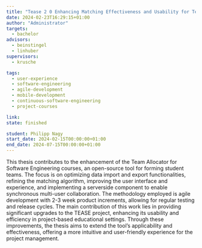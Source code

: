```yaml
---
title: "Tease 2 0 Enhancing Matching Effectiveness and Usability for Team Allocation in Project Courses"
date: 2024-02-23T16:29:15+01:00
author: "Administrator"
targets:
  - bachelor
advisors:
  - beinstingel
  - linhuber
supervisors:
  - krusche

tags:
  - user-experience
  - software-engineering
  - agile-development
  - mobile-development
  - continuous-software-engineering
  - project-courses

link: 
state: finished

student: Philipp Nagy
start_date: 2024-02-15T00:00:00+01:00
end_date: 2024-07-15T00:00:00+01:00
---
```

This thesis contributes to the enhancement of the Team Allocator for Software Engineering courses, an open-source tool for forming student teams. The focus is on optimizing data import and export functionalities, refining the matching algorithm, improving the user interface and experience, and implementing a serverside component to enable synchronous multi-user collaboration. The methodology employed is agile development with 2-3 week product increments, allowing for regular testing and release cycles. The main contribution of this work lies in providing significant upgrades to the TEASE project, enhancing its usability and efficiency in project-based educational settings. Through these improvements, the thesis aims to extend the tool’s applicability and effectiveness, offering a more intuitive and user-friendly experience for the project management.


